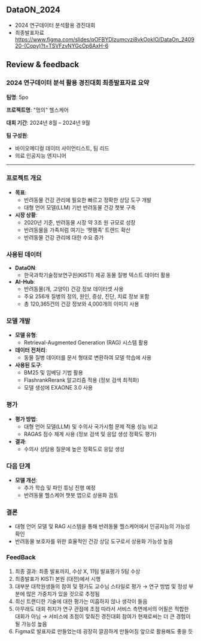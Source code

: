 ## DataON_2024
- 2024 연구데이터 분석활용 경진대회
- 최종발표자료 https://www.figma.com/slides/pOFBYDIzumcvzi8vkOokIO/DataOn_240920-(Copy)?t=TSVFzvNYGcOp6AxH-6

## Review & feedback

### 2024 연구데이터 분석 활용 경진대회 최종발표자료 요약

**팀명**: 5po

**프로젝트명**: "멍의" 헬스케어

**대회 기간**: 2024년 8월 – 2024년 9월

**팀 구성원**:

- 바이오메디컬 데이터 사이언티스트, 팀 리드
- 의료 인공지능 엔지니어

---

### 프로젝트 개요

- **목표**:
    - 반려동물 건강 관리에 필요한 빠르고 정확한 상담 도구 개발
    - 대형 언어 모델(LLM) 기반 반려동물 건강 챗봇 구축
- **시장 상황**:
    - 2020년 기준, 반려동물 시장 약 3조 원 규모로 성장
    - 반려동물을 가족처럼 여기는 ‘펫팸족’ 트렌드 확산
    - 반려동물 건강 관리에 대한 수요 증가

### 사용된 데이터

- **DataON**:
    - 한국과학기술정보연구원(KISTI) 제공 동물 질병 텍스트 데이터 활용
- **AI-Hub**:
    - 반려동물(개, 고양이) 건강 정보 데이터셋 사용
    - 주요 256개 질병의 정의, 원인, 증상, 진단, 치료 정보 포함
    - 총 120,365건의 건강 정보와 4,000개의 이미지 사용

### 모델 개발

- **모델 유형**:
    - Retrieval-Augmented Generation (RAG) 시스템 활용
- **데이터 전처리**:
    - 동물 질병 데이터를 문서 형태로 변환하여 모델 학습에 사용
- **사용된 도구**:
    - BM25 및 임베딩 기법 활용
    - FlashrankRerank 알고리즘 적용 (정보 검색 최적화)
    - 모델 생성에 EXAONE 3.0 사용

### 평가

- **평가 방법**:
    - 대형 언어 모델(LLM) 및 수의사 국가시험 문제 적용 성능 비교
    - RAGAS 점수 체계 사용 (정보 검색 및 응답 생성 정확도 평가)
- **결과**:
    - 수의사 상담용 질문에 높은 정확도로 응답 생성

### 다음 단계

- **모델 개선**:
    - 추가 학습 및 파인 튜닝 진행 예정
    - 반려동물 헬스케어 챗봇 앱으로 상용화 검토

### 결론

- 대형 언어 모델 및 RAG 시스템을 통해 반려동물 헬스케어에서 인공지능의 가능성 확인
- 반려동물 보호자를 위한 효율적인 건강 상담 도구로서 상용화 가능성 높음

### FeedBack

1. 최종 결과: 최종 발표까지, 수상 X, 11팀 발표평가 5팀 수상
2. 최종발표가 KISTI 본원 (대전)에서 시행 
3. 대부분 대학원생들의 참여 및 평가도 교수님 스타일로 평가 → 연구 방법 및 정성 부분에 많은 가중치가 있을 것으로 추정됨
4. 최신 트랜디한 기술에 대한 평가는 미흡하지 않나 생각이 들음
5. 아무래도 대회 취지가 연구 관점에 초점 따라서 서비스 측면에서의 어필은 적합한 대회가 아님 → 서비스에 초점이 맞춰진 경진대회 참여가 현재로써는 더 큰 경험이 될 가능성 높음
6. Figma로 발표자료 만들었는데 굉장히 깔끔하게 만들어짐 앞으로 활용해도 좋을 듯

